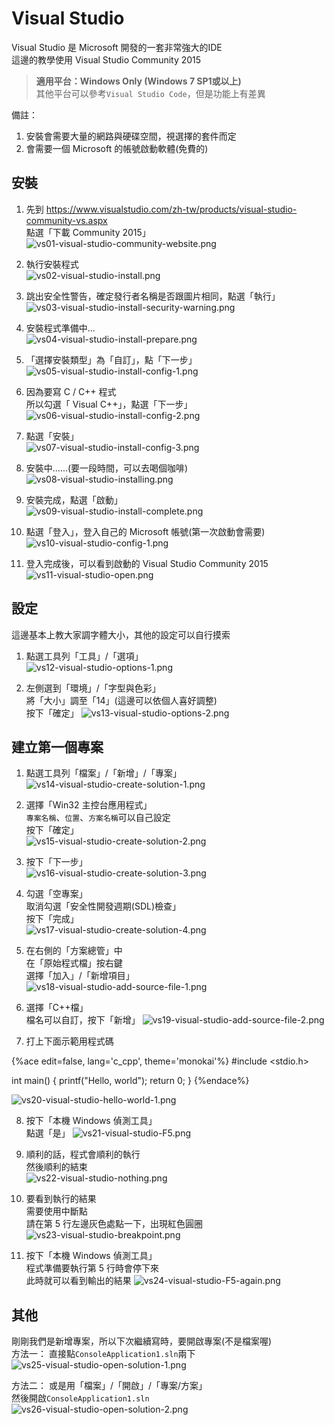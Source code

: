# Visual Studio

Visual Studio 是 Microsoft 開發的一套非常強大的IDE  
這邊的教學使用 Visual Studio Community 2015  

> **適用平台：Windows Only (Windows 7 SP1或以上)**  
> 其他平台可以參考`Visual Studio Code`，但是功能上有差異

備註：  
1. 安裝會需要大量的網路與硬碟空間，視選擇的套件而定
2. 會需要一個 Microsoft 的帳號啟動軟體(免費的)

## 安裝
1. 先到 https://www.visualstudio.com/zh-tw/products/visual-studio-community-vs.aspx  
   點選「下載 Community 2015」  
![vs01-visual-studio-community-website.png](img/vs01-visual-studio-community-website.png)

2. 執行安裝程式  
![vs02-visual-studio-install.png](img/vs02-visual-studio-install.png)

3. 跳出安全性警告，確定發行者名稱是否跟圖片相同，點選「執行」  
![vs03-visual-studio-install-security-warning.png](img/vs03-visual-studio-install-security-warning.png)

4. 安裝程式準備中...  
![vs04-visual-studio-install-prepare.png](img/vs04-visual-studio-install-prepare.png)

5. 「選擇安裝類型」為「自訂」，點「下一步」  
![vs05-visual-studio-install-config-1.png](img/vs05-visual-studio-install-config-1.png)

6. 因為要寫 C / C++ 程式   
   所以勾選「 Visual C++」，點選「下一步」  
![vs06-visual-studio-install-config-2.png](img/vs06-visual-studio-install-config-2.png)

7. 點選「安裝」  
![vs07-visual-studio-install-config-3.png](img/vs07-visual-studio-install-config-3.png)

8. 安裝中......(要一段時間，可以去喝個咖啡)  
![vs08-visual-studio-installing.png](img/vs08-visual-studio-installing.png)
9. 安裝完成，點選「啟動」  
![vs09-visual-studio-install-complete.png](img/vs09-visual-studio-install-complete.png)

10. 點選「登入」，登入自己的 Microsoft 帳號(第一次啟動會需要)  
![vs10-visual-studio-config-1.png](img/vs10-visual-studio-config-1.png)

11. 登入完成後，可以看到啟動的 Visual Studio Community 2015  
![vs11-visual-studio-open.png](img/vs11-visual-studio-open.png)

## 設定
這邊基本上教大家調字體大小，其他的設定可以自行摸索
1. 點選工具列「工具」/「選項」  
![vs12-visual-studio-options-1.png](img/vs12-visual-studio-options-1.png)

2. 左側選到「環境」/「字型與色彩」  
   將「大小」調至「14」(這邊可以依個人喜好調整)  
   按下「確定」
![vs13-visual-studio-options-2.png](img/vs13-visual-studio-options-2.png)

## 建立第一個專案
1. 點選工具列「檔案」/「新增」/「專案」  
![vs14-visual-studio-create-solution-1.png](img/vs14-visual-studio-create-solution-1.png)

2. 選擇「Win32 主控台應用程式」  
   `專案名稱`、`位置`、`方案名稱`可以自己設定  
   按下「確定」  
![vs15-visual-studio-create-solution-2.png](img/vs15-visual-studio-create-solution-2.png)

3. 按下「下一步」  
![vs16-visual-studio-create-solution-3.png](img/vs16-visual-studio-create-solution-3.png)

4. 勾選「空專案」  
   取消勾選「安全性開發週期(SDL)檢查」  
   按下「完成」  
![vs17-visual-studio-create-solution-4.png](img/vs17-visual-studio-create-solution-4.png)

5. 在右側的「方案總管」中  
   在「原始程式檔」按右鍵  
   選擇「加入」/「新增項目」  
![vs18-visual-studio-add-source-file-1.png](img/vs18-visual-studio-add-source-file-1.png)

6. 選擇「C++檔」  
   檔名可以自訂，按下「新增」
![vs19-visual-studio-add-source-file-2.png](img/vs19-visual-studio-add-source-file-2.png)

7. 打上下面示範用程式碼  

{%ace edit=false, lang='c_cpp', theme='monokai'%}
#include <stdio.h>

int main() {
    printf("Hello, world");
    return 0;
}
{%endace%}

![vs20-visual-studio-hello-world-1.png](img/vs20-visual-studio-hello-world-1.png)

8. 按下「本機 Windows 偵測工具」  
   點選「是」
![vs21-visual-studio-F5.png](img/vs21-visual-studio-F5.png)

9. 順利的話，程式會順利的執行  
   然後順利的結束  
![vs22-visual-studio-nothing.png](img/vs22-visual-studio-nothing.png)

10. 要看到執行的結果  
    需要使用中斷點  
    請在第 5 行左邊灰色處點一下，出現紅色圓圈
![vs23-visual-studio-breakpoint.png](img/vs23-visual-studio-breakpoint.png)

11. 按下「本機 Windows 偵測工具」  
    程式準備要執行第 5 行時會停下來  
    此時就可以看到輸出的結果
![vs24-visual-studio-F5-again.png](img/vs24-visual-studio-F5-again.png)

## 其他
剛剛我們是新增專案，所以下次繼續寫時，要開啟專案(不是檔案喔)  
方法一：
   直接點`ConsoleApplication1.sln`兩下
![vs25-visual-studio-open-solution-1.png](img/vs25-visual-studio-open-solution-1.png)

方法二：
   或是用「檔案」/「開啟」/「專案/方案」  
   然後開啟`ConsoleApplication1.sln`
![vs26-visual-studio-open-solution-2.png](img/vs26-visual-studio-open-solution-2.png)
